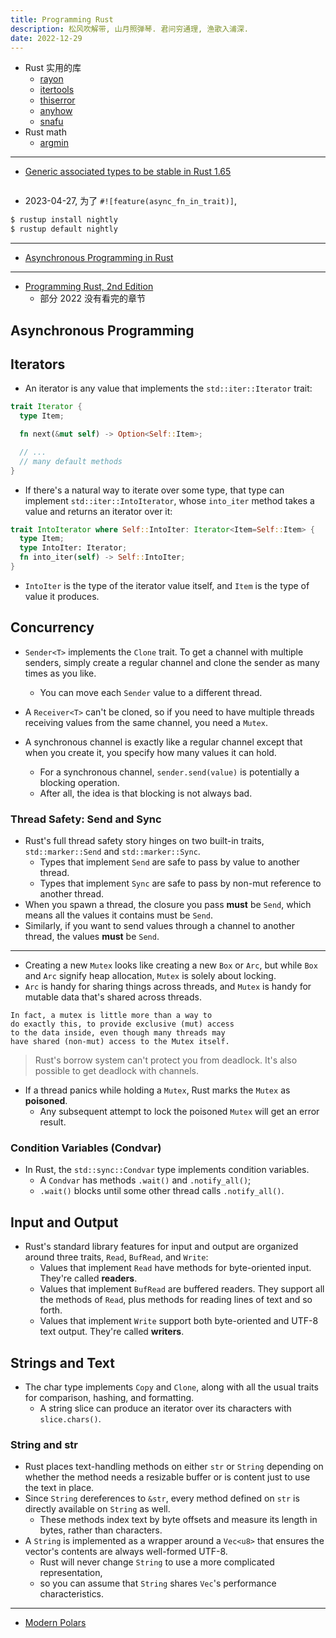 ```yaml
---
title: Programming Rust
description: 松风吹解带, 山月照弹琴. 君问穷通理, 渔歌入浦深.
date: 2022-12-29
---
```


- Rust 实用的库
  - [rayon](https://github.com/rayon-rs/rayon)
  - [itertools](https://github.com/rust-itertools/itertools)
  - [thiserror](https://github.com/dtolnay/thiserror)
  - [anyhow](https://github.com/dtolnay/anyhow)
  - [snafu](https://github.com/shepmaster/snafu)
- Rust math
  - [argmin](https://github.com/argmin-rs/argmin)

---

- [Generic associated types to be stable in Rust 1.65](https://blog.rust-lang.org/2022/10/28/gats-stabilization.html)

```rust
```

- 2023-04-27, 为了 `#![feature(async_fn_in_trait)]`,

```zsh
$ rustup install nightly
$ rustup default nightly
```

------------------

- [Asynchronous Programming in Rust](https://rust-lang.github.io/async-book/)

------------------

- [Programming Rust, 2nd Edition](https://book.douban.com/subject/34973905/)
  - 部分 2022 没有看完的章节

## Asynchronous Programming

## Iterators

- An iterator is any value that implements the
  `std::iter::Iterator` trait:

```rust
trait Iterator {
  type Item;

  fn next(&mut self) -> Option<Self::Item>;

  // ...
  // many default methods
}
```

- If there's a natural way to iterate over some type,
  that type can implement `std::iter::IntoIterator`,
  whose `into_iter` method takes a value and
  returns an iterator over it:

```rust
trait IntoIterator where Self::IntoIter: Iterator<Item=Self::Item> {
  type Item;
  type IntoIter: Iterator;
  fn into_iter(self) -> Self::IntoIter;
}
```

- `IntoIter` is the type of the iterator value itself,
  and `Item` is the type of value it produces.

## Concurrency

- `Sender<T>` implements the `Clone` trait.
  To get a channel with multiple senders,
  simply create a regular channel and clone
  the sender as many times as you like.
  - You can move each `Sender` value
    to a different thread.
- A `Receiver<T>` can't be cloned, so if you
  need to have multiple threads receiving values
  from the same channel, you need a `Mutex`.

- A synchronous channel is exactly like a
  regular channel except that when you create it,
  you specify how many values it can hold.
  - For a synchronous channel, `sender.send(value)`
    is potentially a blocking operation.
  - After all, the idea is that
    blocking is not always bad.

### Thread Safety: Send and Sync

- Rust's full thread safety story hinges on
  two built-in traits, `std::marker::Send`
  and `std::marker::Sync`.
  - Types that implement `Send` are safe to pass
    by value to another thread.
  - Types that implement `Sync` are safe to pass
    by non-mut reference to another thread.
- When you spawn a thread, the closure you pass
  __must__ be `Send`, which means all the values
  it contains must be `Send`.
- Similarly, if you want to send values through a
  channel to another thread,
  the values __must__ be `Send`.

---

- Creating a new `Mutex` looks like creating a new
  `Box` or `Arc`, but while `Box` and `Arc` signify
  heap allocation, `Mutex` is solely about locking.
- `Arc` is handy for sharing things across threads,
  and `Mutex` is handy for mutable data
  that's shared across threads.

```
In fact, a mutex is little more than a way to
do exactly this, to provide exclusive (mut) access
to the data inside, even though many threads may
have shared (non-mut) access to the Mutex itself.
```

> Rust's borrow system can't protect you from deadlock.
> It's also possible to get deadlock with channels.

- If a thread panics while holding a `Mutex`,
  Rust marks the `Mutex` as __poisoned__.
  - Any subsequent attempt to lock the poisoned
    `Mutex` will get an error result.

### Condition Variables (Condvar)

- In Rust, the `std::sync::Condvar` type implements
  condition variables.
  - A `Condvar` has methods `.wait()` and `.notify_all()`;
  - `.wait()` blocks until some other
    thread calls `.notify_all()`.

## Input and Output

- Rust's standard library features for input and output
  are organized around three traits,
  `Read`, `BufRead`, and `Write`:
  - Values that implement `Read` have methods for
    byte-oriented input. They're called __readers__.
  - Values that implement `BufRead` are buffered readers.
    They support all the methods of `Read`,
    plus methods for reading lines of text and so forth.
  - Values that implement `Write` support both
    byte-oriented and UTF-8 text output.
    They're called __writers__.

## Strings and Text

- The char type implements `Copy` and `Clone`,
  along with all the usual traits for
  comparison, hashing, and formatting.
  - A string slice can produce an iterator over its
    characters with `slice.chars()`.

### String and str

- Rust places text-handling methods on either `str`
  or `String` depending on whether the method needs
  a resizable buffer or is content just
  to use the text in place.
- Since `String` dereferences to `&str`, every method
  defined on `str` is directly available
  on `String` as well.
  - These methods index text by byte offsets and
    measure its length in bytes,
    rather than characters.
- A `String` is implemented as a wrapper around a
  `Vec<u8>` that ensures the vector's contents are
  always well-formed UTF-8.
  - Rust will never change `String` to use a more
    complicated representation,
  - so you can assume that `String` shares
    `Vec`'s performance characteristics.

------------------

- [Modern Polars](https://github.com/kevinheavey/modern-polars)
